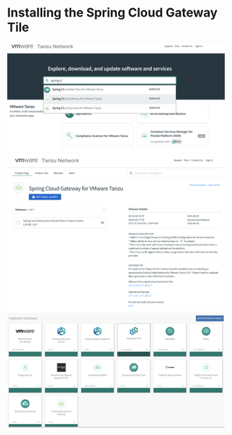 # Installing the Spring Cloud Gateway Tile


![Ops Man Tiles](images/TanzuNetwork.png)
![Ops Man Tiles](images/SpringCloudGatewayDownload.png)
![Ops Man Tiles](images/OpsManTiles.png)
